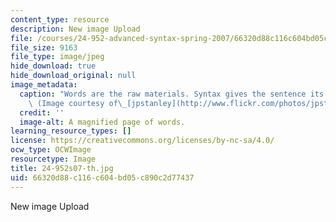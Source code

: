 ```yaml
---
content_type: resource
description: New image Upload
file: /courses/24-952-advanced-syntax-spring-2007/66320d88c116c604bd05c890c2d77437_24-952s07-th.jpg
file_size: 9163
file_type: image/jpeg
hide_download: true
hide_download_original: null
image_metadata:
  caption: "Words are the raw materials. Syntax gives the sentence its structure.\
    \ (Image courtesy of\_[jpstanley](http://www.flickr.com/photos/jpstanley/).)"
  credit: ''
  image-alt: A magnified page of words.
learning_resource_types: []
license: https://creativecommons.org/licenses/by-nc-sa/4.0/
ocw_type: OCWImage
resourcetype: Image
title: 24-952s07-th.jpg
uid: 66320d88-c116-c604-bd05-c890c2d77437
---
```

New image Upload